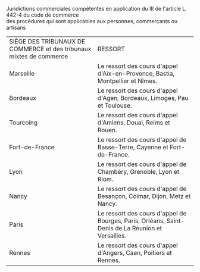 Juridictions commerciales compétentes en application du III de l'article L. 442-4 du code de commerce\
des procédures qui sont applicables aux personnes, commerçants ou artisans

|  |  |
| --- | --- |
| SIÈGE DES TRIBUNAUX DE COMMERCE et des tribunaux mixtes de commerce  | RESSORT  |
| Marseille  | Le ressort des cours d'appel d'Aix-en-Provence, Bastia, Montpellier et Nîmes.  |
| Bordeaux  | Le ressort des cours d'appel d'Agen, Bordeaux, Limoges, Pau et Toulouse.  |
| Tourcoing  | Le ressort des cours d'appel d'Amiens, Douai, Reims et Rouen.  |
| Fort-de-France  | Le ressort des cours d'appel de Basse-Terre, Cayenne et Fort-de-France.  |
| Lyon  | Le ressort des cours d'appel de Chambéry, Grenoble, Lyon et Riom.  |
| Nancy  | Le ressort des cours d'appel de Besançon, Colmar, Dijon, Metz et Nancy.  |
| Paris  | Le ressort des cours d'appel de Bourges, Paris, Orléans, Saint-Denis de La Réunion et Versailles.  |
| Rennes  | Le ressort des cours d'appel d'Angers, Caen, Poitiers et Rennes. |
